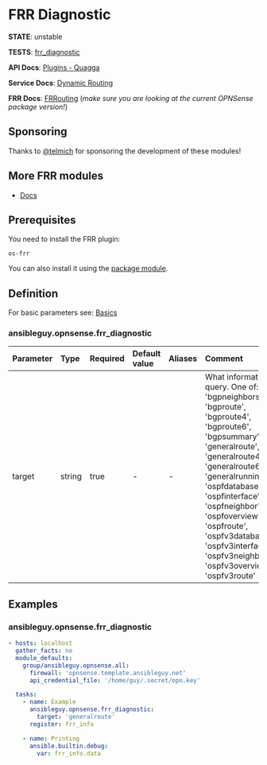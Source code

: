 # FRR Diagnostic

**STATE**: unstable

**TESTS**: [frr_diagnostic](https://github.com/ansibleguy/collection_opnsense/blob/latest/tests/frr_diagnostic.yml)

**API Docs**: [Plugins - Quagga](https://docs.opnsense.org/development/api/plugins/quagga.html)

**Service Docs**: [Dynamic Routing](https://docs.opnsense.org/manual/dynamic_routing.html)

**FRR Docs**: [FRRouting](https://docs.frrouting.org/) (_make sure you are looking at the current OPNSense package version!_)

## Sponsoring

Thanks to [@telmich](https://github.com/telmich) for sponsoring the development of these modules!

## More FRR modules

* [Docs](https://github.com/ansibleguy/collection_opnsense/blob/latest/docs/use_frr.md)

## Prerequisites

You need to install the FRR plugin:
```
os-frr
```

You can also install it using the [package module](https://github.com/ansibleguy/collection_opnsense/blob/latest/docs/use_package.md).

## Definition

For basic parameters see: [Basics](https://github.com/ansibleguy/collection_opnsense/blob/latest/docs/use_basic.md#definition)

### ansibleguy.opnsense.frr_diagnostic

| Parameter   | Type            | Required | Default value         | Aliases | Comment                                                                                                                                                                                                                                                                                                                                  |
|:------------|:----------------|:---------|:----------------------|:--------|:-----------------------------------------------------------------------------------------------------------------------------------------------------------------------------------------------------------------------------------------------------------------------------------------------------------------------------------------|
| target      | string          | true     | -                     | -       | What information to query. One of: 'bgpneighbors', 'bgproute', 'bgproute4', 'bgproute6', 'bgpsummary', 'generalroute', 'generalroute4', 'generalroute6', 'generalrunningconfig', 'ospfdatabase', 'ospfinterface', 'ospfneighbor', 'ospfoverview', 'ospfroute', 'ospfv3database', 'ospfv3interface', 'ospfv3neighbor', 'ospfv3overview', 'ospfv3route' |

## Examples

### ansibleguy.opnsense.frr_diagnostic

```yaml
- hosts: localhost
  gather_facts: no
  module_defaults:
    group/ansibleguy.opnsense.all:
      firewall: 'opnsense.template.ansibleguy.net'
      api_credential_file: '/home/guy/.secret/opn.key'

  tasks:
    - name: Example
      ansibleguy.opnsense.frr_diagnostic:
        target: 'generalroute'
      register: frr_info

    - name: Printing
      ansible.builtin.debug:
        var: frr_info.data
```
